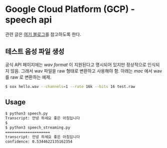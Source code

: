 # Google Cloud Platform (GCP) - speech api
관련 글은 [여기 블로그](http://jybaek.tistory.com/671)를 참고하도록 한다. 

## 테스트 음성 파일 생성
공식 API 페이지에는 *wav format* 이 지원된다고 명시되어 있지만 정상적으로 인식되지 않음. 
그래서 wav 파일을 raw 형태로 변환하고 사용해야 함. 아래는 *mac* 에서 wav 를 raw 로 변환하는 예제.
```bash
$ sox hello.wav --channels=1 --rate 16k --bits 16 test.raw
```

## Usage
```bash
$ python3 speech.py
Transcript: 안녕 하세요 좋은 아침입니다
$
$ python3 speech_streaming.py
====================
transcript: 안녕 하세요 좋은 아침입니다
confidence: 0.5344622135162354
```

